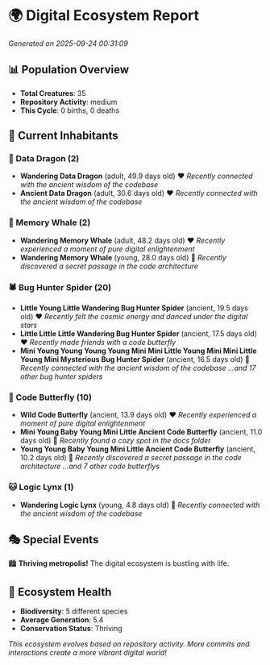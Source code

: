 # 🌍 Digital Ecosystem Report
*Generated on 2025-09-24 00:31:09*

## 📊 Population Overview
- **Total Creatures**: 35
- **Repository Activity**: medium
- **This Cycle**: 0 births, 0 deaths

## 👥 Current Inhabitants

### 🐉 Data Dragon (2)
- **Wandering Data Dragon** (adult, 49.9 days old) ❤️
  *Recently connected with the ancient wisdom of the codebase*
- **Ancient Data Dragon** (adult, 30.6 days old) ❤️
  *Recently connected with the ancient wisdom of the codebase*

### 🐋 Memory Whale (2)
- **Wandering Memory Whale** (adult, 48.2 days old) ❤️
  *Recently experienced a moment of pure digital enlightenment*
- **Wandering Memory Whale** (young, 28.0 days old) 💛
  *Recently discovered a secret passage in the code architecture*

### 🕷️ Bug Hunter Spider (20)
- **Little Young Little Wandering Bug Hunter Spider** (ancient, 19.5 days old) ❤️
  *Recently felt the cosmic energy and danced under the digital stars*
- **Little Little Little Wandering Bug Hunter Spider** (ancient, 17.5 days old) ❤️
  *Recently made friends with a code butterfly*
- **Mini Young Young Young Young Mini Mini Little Young Mini Mini Little Young Mini Mysterious Bug Hunter Spider** (ancient, 16.5 days old) 💛
  *Recently connected with the ancient wisdom of the codebase*
  *...and 17 other bug hunter spiders*

### 🦋 Code Butterfly (10)
- **Wild Code Butterfly** (ancient, 13.9 days old) ❤️
  *Recently experienced a moment of pure digital enlightenment*
- **Mini Young Baby Young Mini Little Ancient Code Butterfly** (ancient, 11.0 days old) 💛
  *Recently found a cozy spot in the docs folder*
- **Young Young Baby Young Mini Little Ancient Code Butterfly** (ancient, 10.2 days old) 💛
  *Recently discovered a secret passage in the code architecture*
  *...and 7 other code butterflys*

### 🐱 Logic Lynx (1)
- **Wandering Logic Lynx** (young, 4.8 days old) 💚
  *Recently connected with the ancient wisdom of the codebase*

## 🎭 Special Events

🏙️ **Thriving metropolis!** The digital ecosystem is bustling with life.

## 🔬 Ecosystem Health
- **Biodiversity**: 5 different species
- **Average Generation**: 5.4
- **Conservation Status**: Thriving

*This ecosystem evolves based on repository activity. More commits and interactions create a more vibrant digital world!*